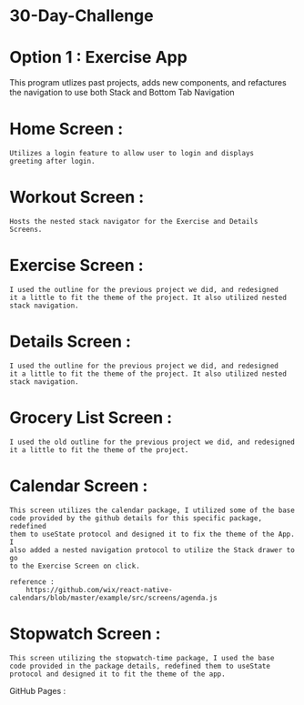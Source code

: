 # 30-Day-Challenge

# Option 1 : Exercise App
This program utlizes past projects, adds new components, and 
refactures the navigation to use both Stack and Bottom Tab Navigation

# Home Screen :
    Utilizes a login feature to allow user to login and displays
    greeting after login.

# Workout Screen : 
    Hosts the nested stack navigator for the Exercise and Details
    Screens.

# Exercise Screen : 
    I used the outline for the previous project we did, and redesigned 
    it a little to fit the theme of the project. It also utilized nested
    stack navigation.

# Details Screen :
    I used the outline for the previous project we did, and redesigned 
    it a little to fit the theme of the project. It also utilized nested
    stack navigation.

# Grocery List Screen :
    I used the old outline for the previous project we did, and redesigned 
    it a little to fit the theme of the project.

# Calendar Screen :
    This screen utilizes the calendar package, I utilized some of the base 
    code provided by the github details for this specific package, redefined 
    them to useState protocol and designed it to fix the theme of the App. I
    also added a nested navigation protocol to utilize the Stack drawer to go
    to the Exercise Screen on click.

    reference :
        https://github.com/wix/react-native-calendars/blob/master/example/src/screens/agenda.js

# Stopwatch Screen : 
    This screen utilizing the stopwatch-time package, I used the base
    code provided in the package details, redefined them to useState 
    protocol and designed it to fit the theme of the app.

GitHub Pages :